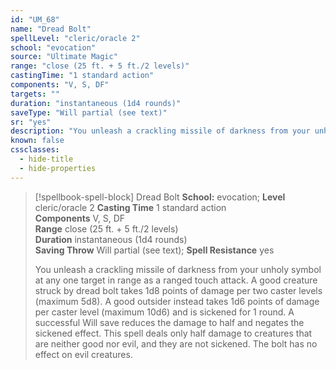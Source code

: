 ```yaml
---
id: "UM_68"
name: "Dread Bolt"
spellLevel: "cleric/oracle 2"
school: "evocation"
source: "Ultimate Magic"
range: "close (25 ft. + 5 ft./2 levels)"
castingTime: "1 standard action"
components: "V, S, DF"
targets: ""
duration: "instantaneous (1d4 rounds)"
saveType: "Will partial (see text)"
sr: "yes"
description: "You unleash a crackling missile of darkness from your unholy symbol at any one target in range as a ranged touch attack.  A good creature struck by dread bolt takes 1d8 points of damage per two caster levels (maximum 5d8). A good outsider instead takes 1d6 points of damage per caster level (maximum 10d6) and is sickened for 1 round. A successful Will save reduces the damage to half and negates the sickened effect. This spell deals only half damage to creatures that are neither good nor evil, and they are not sickened. The bolt has no effect on evil creatures."
known: false
cssclasses:
  - hide-title
  - hide-properties
---
```


> [!spellbook-spell-block] Dread Bolt
> **School:** evocation; **Level** cleric/oracle 2
> **Casting Time** 1 standard action  
> **Components** V, S, DF  
> **Range** close (25 ft. + 5 ft./2 levels)  
> **Duration** instantaneous (1d4 rounds)  
> **Saving Throw** Will partial (see text); **Spell Resistance** yes
> 
> You unleash a crackling missile of darkness from your unholy symbol at any one target in range as a ranged touch attack.  A good creature struck by dread bolt takes 1d8 points of damage per two caster levels (maximum 5d8). A good outsider instead takes 1d6 points of damage per caster level (maximum 10d6) and is sickened for 1 round. A successful Will save reduces the damage to half and negates the sickened effect. This spell deals only half damage to creatures that are neither good nor evil, and they are not sickened. The bolt has no effect on evil creatures.